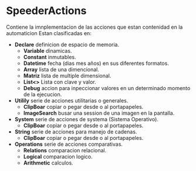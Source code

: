 # SpeederActions
Contiene la imnplementacion de las acciones que estan contenidad en la automaticion
Estan clasificadas en:
* **Declare** definicion de espacio de memoria.
  * **Variable** dinamicas.
  * **Constant** inmutables.
  * **Datetime** fecha (dias mes años) en sus diferentes formatos.
  * **Array** lista de una dimencional.
  * **Matriz** lista de multiple dimensional.
  * **List<>** Lista con clave y valor.
  * **Debug** accion para inpeccionar valores en un determinado momento de la ejecucion.
* **Utilily** serie de acciones utilitarias o generales.
  * **ClipBoar** copiar o pegar desde o al portapapeles.
  * **ImageSearch** busar una session de una imagen en la pantalla. 
* **System** serie de acciones de systema (Sistema Operativo).
  * **ClipBoar** copiar o pegar desde o al portapapeles.
* **String** serie de acciones para manejo de cadenas.
  * **ClipBoar** copiar o pegar desde o al portapapeles.
* **Operations** serie de acciones comparativas.
  * **Relations** comparacion relacional.
  * **Logical** comparacion logico.
  * **Arithmetic** calculos.
 
